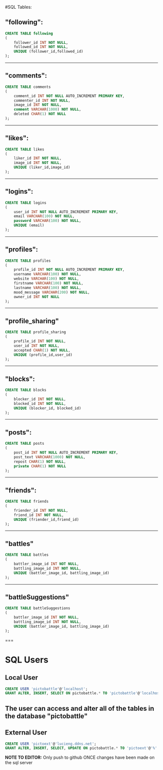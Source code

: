 #SQL Tables:

##	"following":

```sql
CREATE TABLE following
(
	follower_id INT NOT NULL,
	followed_id INT NOT NULL,
	UNIQUE (follower_id,followed_id)
);
```

---
##	"comments":

```sql
CREATE TABLE comments
(
	comment_id INT NOT NULL AUTO_INCREMENT PRIMARY KEY,
	commenter_id INT NOT NULL,
	image_id INT NOT NULL,
	comment VARCHAR(1000) NOT NULL,
	deleted CHAR(1) NOT NULL
);
```

---
##	"likes":

```sql
CREATE TABLE likes
(
	liker_id INT NOT NULL,
	image_id INT NOT NULL,
	UNIQUE (liker_id,image_id)
);
```

---
##	"logins":

```sql
CREATE TABLE logins
(
	user_id INT NOT NULL AUTO_INCREMENT PRIMARY KEY,
	email VARCHAR(100) NOT NULL,
	password VARCHAR(100) NOT NULL,
	UNIQUE (email)
);
```

---
##	"profiles":

```sql
CREATE TABLE profiles
(
	profile_id INT NOT NULL AUTO_INCREMENT PRIMARY KEY,
	username VARCHAR(100) NOT NULL,
	website VARCHAR(100) NOT NULL,
	firstname VARCHAR(100) NOT NULL,
	lastname VARCHAR(100) NOT NULL,
	mood_message VARCHAR(200) NOT NULL,
	owner_id INT NOT NULL
);
```

---
##	"profile_sharing"

```sql
CREATE TABLE profile_sharing
(
	profile_id INT NOT NULL,
	user_id INT NOT NULL,
	accepted CHAR(1) NOT NULL,
	UNIQUE (profile_id,user_id)
);
```

---
## "blocks":

```sql
CREATE TABLE blocks
(
	blocker_id INT NOT NULL,
	blocked_id INT NOT NULL,
	UNIQUE (blocker_id, blocked_id)
);
```

---
## "posts":

```sql
CREATE TABLE posts
(
	post_id INT NOT NULL AUTO_INCREMENT PRIMARY KEY,
	post_text VARCHAR(1000) NOT NULL,
	repost CHAR(1) NOT NULL,
	private CHAR(1) NOT NULL
);
```

---
## "friends":

```sql
CREATE TABLE friends
(
	friender_id INT NOT NULL,
	friend_id INT NOT NULL,
	UNIQUE (friender_id,friend_id)
);
```

---
## "battles"

```sql
CREATE TABLE battles
(
	battler_image_id INT NOT NULL,
	battling_image_id INT NOT NULL,
	UNIQUE (battler_image_id, battling_image_id)
);
```

---
## "battleSuggestions"

```sql
CREATE TABLE battleSuggestions
(
	battler_image_id INT NOT NULL,
	battling_image_id INT NOT NULL,
	UNIQUE (battler_image_id, battling_image_id)
);
```

===
# SQL Users

## Local User
```sql
CREATE USER 'pictobattle'@'localhost';
GRANT ALTER, INSERT, SELECT ON pictobattle.* TO 'pictobattle'@'localhost';
```
<b></b>The user can access and alter all of the tables in the database "pictobattle"
---

## External User
```sql
CREATE USER 'pictoext'@'lucieng.ddns.net';
GRANT ALTER, INSERT, SELECT, UPDATE ON pictobattle.* TO 'pictoext'@'%' IDENTIFIED BY 'picto1Battle';
```

<b>NOTE TO EDITOR:</b> Only push to github ONCE changes have been made on the sql server
